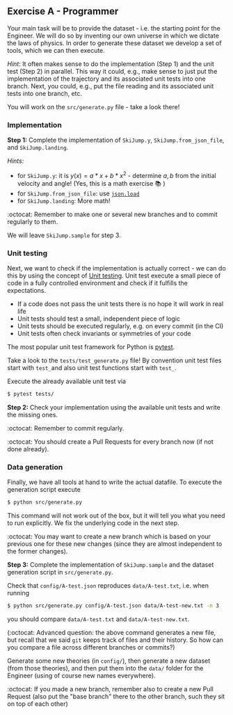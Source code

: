 ## Exercise A - Programmer

Your main task will be to provide the dataset - i.e. the starting point for the Engineer.
We will do so by inventing our own universe in which we dictate the laws of physics.
In order to generate these dataset we develop a set of tools,
which we can then execute.

_Hint_: It often makes sense to do the implementation (Step 1) and the unit test (Step 2) in parallel.
This way it could, e.g., make sense to just put the implementation of the trajectory
and its associated unit tests into one branch. Next, you could, e.g., put the file reading
and its associated unit tests into one branch, etc.

You will work on the `src/generate.py` file - take a look there!

### Implementation

**Step 1:** Complete the implementation of `SkiJump.y`, `SkiJump.from_json_file`,
and `SkiJump.landing`.

_Hints:_

- for `SkiJump.y`: it is $y(x) = a*x + b*x^2$ - determine $a,b$ from the
  initial velocity and angle! (Yes, this is a math exercise :books: )
- for `SkiJump.from_json_file`: use [`json.load`](https://docs.python.org/3/library/json.html#json.load)
- for `SkiJump.landing`: More math!

:octocat: Remember to make one or several new branches and to commit regularly to them.

We will leave `SkiJump.sample` for step 3.

### Unit testing

Next, we want to check if the implementation is actually correct - we can do this
by using the concept of [Unit testing](https://en.wikipedia.org/wiki/Unit_testing).
Unit test execute a small piece of code in a fully controlled environment and check if it
fulfills the expectations.

- If a code does not pass the unit tests there is no hope it will work in real life
- Unit tests should test a small, independent piece of logic
- Unit tests should be executed regularly, e.g. on every commit (in the CI)
- Unit tests often check invariants or symmetries of your code

The most popular unit test framework for Python is [pytest](https://docs.pytest.org/en/stable/).

Take a look to the `tests/test_generate.py` file!
By convention unit test files start with `test_`and also unit test functions start with `test_`.

Execute the already available unit test via

```sh
$ pytest tests/
```

**Step 2:** Check your implementation using the available unit tests and write the missing ones.

:octocat: Remember to commit regularly.

:octocat: You should create a Pull Requests for every branch now (if not done already).

### Data generation

Finally, we have all tools at hand to write the actual datafile.
To execute the generation script execute

```sh
$ python src/generate.py
```

This command will not work out of the box, but it will tell you what you need to run explicitly.
We fix the underlying code in the next step.

:octocat: You may want to create a new branch which is based on your previous one for these new changes
(since they are almost independent to the former changes).

**Step 3:** Complete the implementation of `SkiJump.sample` and the dataset generation script in `src/generate.py`.

Check that `config/A-test.json` reproduces `data/A-test.txt`, i.e. when running

```sh
$ python src/generate.py config/A-test.json data/A-test-new.txt -n 3
```

you should compare `data/A-test.txt` and `data/A-test-new.txt`.

(:octocat: Advanced question: the above command generates a new file, but recall that we said `git` keeps track of files
and their history. So how can you compare a file across different branches or commits?)

Generate some new theories (in `config/`), then generate a new dataset (from those theories), and then put them into
the `data/` folder for the Engineer (using of course new names everywhere).

:octocat: If you made a new branch, remember also to create a new Pull Request (also put the "base branch"
there to the other branch, such they sit on top of each other)
